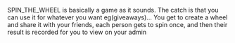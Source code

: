 SPIN_THE_WHEEL is basically a game as it sounds. The catch is that you can use it for whatever you want eg(giveaways)...
You get to create a wheel and share it with your friends, each person gets to spin once, and then their result is recorded for you to view on your admin
